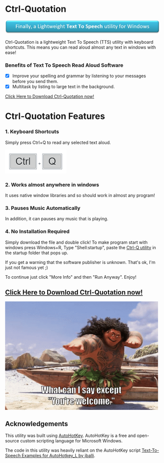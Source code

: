 [mylink]: <https://github.com/LoganTraceur/Ctrl-Quotation/raw/main/Ctrl-Quotation%20Read%20Aloud%20Software.exe> "Install Ctrl-Quotation"

# Ctrl-Quotation
![Finally, a Lightweight Text To Speech utility for Windows](Extra/Banner.jpg)

Ctrl-Quotation is a lightweight Text To Speech (TTS) utility with keyboard shortcuts.
This means you can read aloud almost any text in windows with ease!

### Benefits of Text To Speech Read Aloud Software
- [x] Improve your spelling and grammar by listening to your messages before you send them.
- [x] Multitask by listing to large text in the background.

[Click Here to Download Ctrl-Quotation now!][mylink]

# Ctrl-Quotation Features
### 1. Keyboard Shortcuts
Simply press Ctrl+Q to read any selected text aloud. 

![Control + Q Keyboard shortcut](Extra/Shortcut.png)

### 2. Works almost anywhere in windows
It uses native window libraries and so should work in almost any program!

### 3. Pauses Music Automatically
In addition, it can pauses any music that is playing. 

### 4. No Installation Required
Simply download the file and double click!
To make program start with windows press Windows+R, Type "Shell:startup", paste the [Ctrl-Q utility][mylink] in the startup folder that pops up.

If you get a warning that the software publisher is unknown. That's ok, I'm just not famous yet ;)

To continue just click "More Info" and then "Run Anyway". Enjoy! 

## [Click Here to Download Ctrl-Quotation now!][mylink]

![YoureWelcome](Extra/YoureWelcome.gif)

## Acknowledgements

This utility was built using [AutoHotKey](https://www.autohotkey.com/). AutoHotKey is a free and open-source custom scripting language for Microsoft Windows.

The code in this utility was heavily reliant on the AutoHotKey script [Text-To-Speech Examples for AutoHotkey_L by jballi](https://autohotkey.com/board/topic/53429-function-easy-text-to-speech/).
